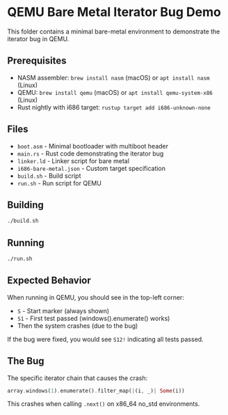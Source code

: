 # QEMU Bare Metal Iterator Bug Demo

This folder contains a minimal bare-metal environment to demonstrate the iterator bug in QEMU.

## Prerequisites

- NASM assembler: `brew install nasm` (macOS) or `apt install nasm` (Linux)
- QEMU: `brew install qemu` (macOS) or `apt install qemu-system-x86` (Linux)
- Rust nightly with i686 target: `rustup target add i686-unknown-none`

## Files

- `boot.asm` - Minimal bootloader with multiboot header
- `main.rs` - Rust code demonstrating the iterator bug
- `linker.ld` - Linker script for bare metal
- `i686-bare-metal.json` - Custom target specification
- `build.sh` - Build script
- `run.sh` - Run script for QEMU

## Building

```bash
./build.sh
```

## Running

```bash
./run.sh
```

## Expected Behavior

When running in QEMU, you should see in the top-left corner:
- `S` - Start marker (always shown)
- `S1` - First test passed (windows().enumerate() works)
- Then the system crashes (due to the bug)

If the bug were fixed, you would see `S12!` indicating all tests passed.

## The Bug

The specific iterator chain that causes the crash:
```rust
array.windows(1).enumerate().filter_map(|(i, _)| Some(i))
```

This crashes when calling `.next()` on x86_64 no_std environments.